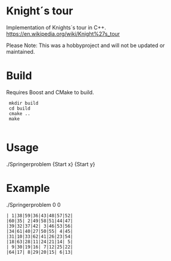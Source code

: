 
# Knight´s tour
Implementation of Knights´s tour in C++.
<https://en.wikipedia.org/wiki/Knight%27s_tour>

Please Note:
This was a hobbyproject and will not be updated or maintained.

# Build 

Requires Boost and CMake to build.

```
 mkdir build
 cd build
 cmake ..
 make
 
```

# Usage 

./Springerproblem {Start x} {Start y}

# Example

./Springerproblem 0 0
```
| 1|38|59|36|43|48|57|52|
|60|35| 2|49|58|51|44|47|
|39|32|37|42| 3|46|53|56|
|34|61|40|27|50|55| 4|45|
|31|10|33|62|41|26|23|54|
|18|63|28|11|24|21|14| 5|
| 9|30|19|16| 7|12|25|22|
|64|17| 8|29|20|15| 6|13|
```